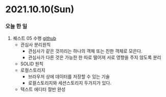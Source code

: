 # 2021.10.10(Sun)
### 오늘 한 일 
1. 퀘스트 05 수행 [github](https://github.com/Dokuny/WebDevCurriculum/tree/master/Quest05)
   * 관심사 분리원칙
     *  관심사가 같은 것끼리는 하나의 객체 또는 친한 객체로 모은다.
     *  관심사가 다른 것은 가능한 한 따로 떨어져 서로 영향을 주지 않도록 분리
   * SOLID 원칙
   * 로컬스토리지
     * 브라우저 상에 데이터를 저장할 수 있는 기술
     * 로컬스토리지와 세션스토리지 두가지가 있다.
   * 텍스트 에디터 절반 완성